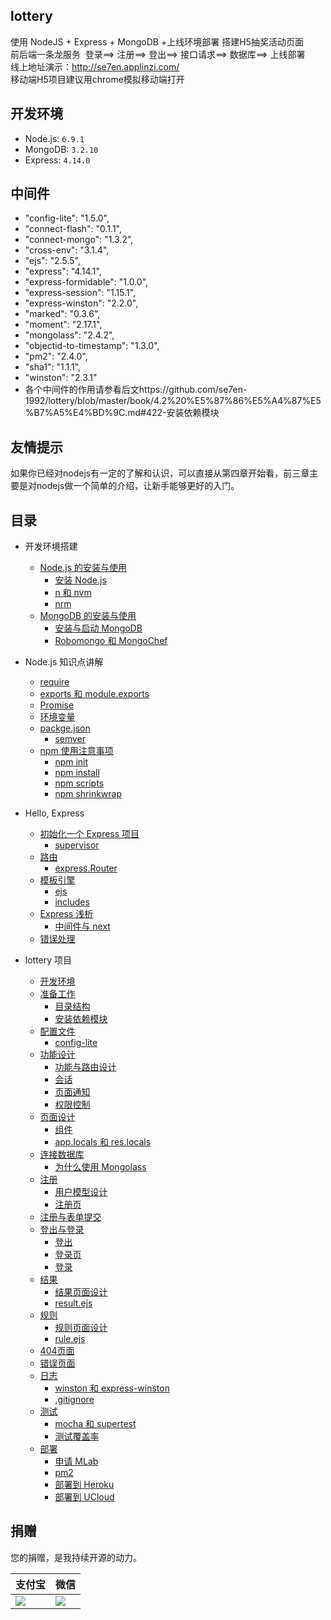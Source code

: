 ## lottery

使用 NodeJS + Express + MongoDB +上线环境部署 搭建H5抽奖活动页面<br>
前后端一条龙服务  登录==> 注册==> 登出==> 接口请求==> 数据库==> 上线部署<br>
线上地址演示：http://se7en.applinzi.com/<br>
移动端H5项目建议用chrome模拟移动端打开

## 开发环境

- Node.js: `6.9.1`
- MongoDB: `3.2.10`
- Express: `4.14.0`

## 中间件

- "config-lite": "1.5.0",
- "connect-flash": "0.1.1",
- "connect-mongo": "1.3.2",
- "cross-env": "3.1.4",
- "ejs": "2.5.5",
- "express": "4.14.1",
- "express-formidable": "1.0.0",
- "express-session": "1.15.1",
- "express-winston": "2.2.0",
- "marked": "0.3.6",
- "moment": "2.17.1",
- "mongolass": "2.4.2",
- "objectid-to-timestamp": "1.3.0",
- "pm2": "2.4.0",
- "sha1": "1.1.1",
- "winston": "2.3.1"
- 各个中间件的作用请参看后文https://github.com/se7en-1992/lottery/blob/master/book/4.2%20%E5%87%86%E5%A4%87%E5%B7%A5%E4%BD%9C.md#422-安装依赖模块

## 友情提示

如果你已经对nodejs有一定的了解和认识，可以直接从第四章开始看，前三章主要是对nodejs做一个简单的介绍，让新手能够更好的入门。

## 目录

- 开发环境搭建
    - [Node.js 的安装与使用](https://github.com/se7en-1992/lottery/tree/master/book/1.1%20Node.js%20%E7%9A%84%E5%AE%89%E8%A3%85%E4%B8%8E%E4%BD%BF%E7%94%A8.md)
        - [安装 Node.js](https://github.com/se7en-1992/lottery/tree/master/book/1.1%20Node.js%20%E7%9A%84%E5%AE%89%E8%A3%85%E4%B8%8E%E4%BD%BF%E7%94%A8.md#111-安装-nodejs)
        - [n 和 nvm](https://github.com/se7en-1992/lottery/tree/master/book/1.1%20Node.js%20%E7%9A%84%E5%AE%89%E8%A3%85%E4%B8%8E%E4%BD%BF%E7%94%A8.md#112-n-和-nvm)
        - [nrm](https://github.com/se7en-1992/lottery/tree/master/book/1.1%20Node.js%20%E7%9A%84%E5%AE%89%E8%A3%85%E4%B8%8E%E4%BD%BF%E7%94%A8.md#113-nrm)
    - [MongoDB 的安装与使用](https://github.com/se7en-1992/lottery/tree/master/book/1.2%20MongoDB%20%E7%9A%84%E5%AE%89%E8%A3%85%E4%B8%8E%E4%BD%BF%E7%94%A8.md)
        - [安装与启动 MongoDB](https://github.com/se7en-1992/lottery/tree/master/book/1.2%20MongoDB%20%E7%9A%84%E5%AE%89%E8%A3%85%E4%B8%8E%E4%BD%BF%E7%94%A8.md#121-安装与启动-mongodb)
        - [Robomongo 和 MongoChef](https://github.com/se7en-1992/lottery/tree/master/book/1.2%20MongoDB%20%E7%9A%84%E5%AE%89%E8%A3%85%E4%B8%8E%E4%BD%BF%E7%94%A8.md#122-robomongo-和-mongochef)
- Node.js 知识点讲解
    - [require](https://github.com/se7en-1992/lottery/tree/master/book/2.1%20require.md)
    - [exports 和 module.exports](https://github.com/se7en-1992/lottery/tree/master/book/2.2%20exports%20%E5%92%8C%20module.exports.md)
    - [Promise](https://github.com/se7en-1992/lottery/tree/master/book/2.3%20Promise.md)
    - [环境变量](https://github.com/se7en-1992/lottery/tree/master/book/2.4%20%E7%8E%AF%E5%A2%83%E5%8F%98%E9%87%8F.md)
    - [packge.json](https://github.com/se7en-1992/lottery/tree/master/book/2.5%20package.json.md)
        - [semver](https://github.com/se7en-1992/lottery/tree/master/book/2.5%20package.json.md#251-semver)
    - [npm 使用注意事项](https://github.com/se7en-1992/lottery/tree/master/book/2.6%20npm%20%E4%BD%BF%E7%94%A8%E6%B3%A8%E6%84%8F%E4%BA%8B%E9%A1%B9.md)
        - [npm init](https://github.com/se7en-1992/lottery/tree/master/book/2.6%20npm%20%E4%BD%BF%E7%94%A8%E6%B3%A8%E6%84%8F%E4%BA%8B%E9%A1%B9.md#261-npm-init)
        - [npm install](https://github.com/se7en-1992/lottery/tree/master/book/2.6%20npm%20%E4%BD%BF%E7%94%A8%E6%B3%A8%E6%84%8F%E4%BA%8B%E9%A1%B9.md#262-npm-install)
        - [npm scripts](https://github.com/se7en-1992/lottery/tree/master/book/2.6%20npm%20%E4%BD%BF%E7%94%A8%E6%B3%A8%E6%84%8F%E4%BA%8B%E9%A1%B9.md#263-npm-scripts)
        - [npm shrinkwrap ](https://github.com/se7en-1992/lottery/tree/master/book/2.6%20npm%20%E4%BD%BF%E7%94%A8%E6%B3%A8%E6%84%8F%E4%BA%8B%E9%A1%B9.md#264-npm-shrinkwrap)

- Hello, Express
    - [初始化一个 Express 项目](https://github.com/se7en-1992/lottery/tree/master/book/3.1%20%E5%88%9D%E5%A7%8B%E5%8C%96%E4%B8%80%E4%B8%AA%20Express%20%E9%A1%B9%E7%9B%AE.md)
        - [supervisor](https://github.com/se7en-1992/lottery/tree/master/book/3.1%20%E5%88%9D%E5%A7%8B%E5%8C%96%E4%B8%80%E4%B8%AA%20Express%20%E9%A1%B9%E7%9B%AE.md#311-supervisor)
    - [路由](https://github.com/se7en-1992/lottery/tree/master/book/3.2%20%E8%B7%AF%E7%94%B1.md)
        - [express.Router](https://github.com/se7en-1992/lottery/tree/master/book/3.2%20%E8%B7%AF%E7%94%B1.md#321-expressrouter)
    - [模板引擎](https://github.com/se7en-1992/lottery/tree/master/book/3.3%20%E6%A8%A1%E6%9D%BF%E5%BC%95%E6%93%8E.md)
        - [ejs](https://github.com/se7en-1992/lottery/tree/master/book/3.3%20%E6%A8%A1%E6%9D%BF%E5%BC%95%E6%93%8E.md#331-ejs)
        - [includes](https://github.com/se7en-1992/lottery/tree/master/book/3.3%20%E6%A8%A1%E6%9D%BF%E5%BC%95%E6%93%8E.md#332-includes)
    - [Express 浅析](https://github.com/se7en-1992/lottery/tree/master/book/3.4%20Express%20%E6%B5%85%E6%9E%90.md)
        - [中间件与 next](https://github.com/se7en-1992/lottery/tree/master/book/3.4%20Express%20%E6%B5%85%E6%9E%90.md#341-中间件与-next)
	- [错误处理](https://github.com/se7en-1992/lottery/tree/master/book/3.4%20Express%20%E6%B5%85%E6%9E%90.md#342-错误处理)
- lottery 项目 
	- [开发环境](https://github.com/se7en-1992/lottery/tree/master/book/4.1%20%E5%BC%80%E5%8F%91%E7%8E%AF%E5%A2%83.md)
	- [准备工作](https://github.com/se7en-1992/lottery/tree/master/book/4.2%20%E5%87%86%E5%A4%87%E5%B7%A5%E4%BD%9C.md)
        - [目录结构](https://github.com/se7en-1992/lottery/tree/master/book/4.2%20%E5%87%86%E5%A4%87%E5%B7%A5%E4%BD%9C.md#421-目录结构)
        - [安装依赖模块](https://github.com/se7en-1992/lottery/tree/master/book/4.2%20%E5%87%86%E5%A4%87%E5%B7%A5%E4%BD%9C.md#422-安装依赖模块)
    - [配置文件](https://github.com/se7en-1992/lottery/tree/master/book/4.3%20%E9%85%8D%E7%BD%AE%E6%96%87%E4%BB%B6.md)
        - [config-lite](https://github.com/se7en-1992/lottery/tree/master/book/4.3%20%E9%85%8D%E7%BD%AE%E6%96%87%E4%BB%B6.md#431-config-lite)
    - [功能设计](https://github.com/se7en-1992/lottery/tree/master/book/4.4%20%E5%8A%9F%E8%83%BD%E8%AE%BE%E8%AE%A1.md)
        - [功能与路由设计](https://github.com/se7en-1992/lottery/tree/master/book/4.4%20%E5%8A%9F%E8%83%BD%E8%AE%BE%E8%AE%A1.md#441-功能与路由设计)
        - [会话](https://github.com/se7en-1992/lottery/tree/master/book/4.4%20%E5%8A%9F%E8%83%BD%E8%AE%BE%E8%AE%A1.md#442-会话)
        - [页面通知](https://github.com/se7en-1992/lottery/tree/master/book/4.4%20%E5%8A%9F%E8%83%BD%E8%AE%BE%E8%AE%A1.md#443-页面通知)
        - [权限控制](https://github.com/se7en-1992/lottery/tree/master/book/4.4%20%E5%8A%9F%E8%83%BD%E8%AE%BE%E8%AE%A1.md#444-权限控制)
    - [页面设计](https://github.com/se7en-1992/lottery/tree/master/book/4.5%20%E9%A1%B5%E9%9D%A2%E8%AE%BE%E8%AE%A1.md)
        - [组件](https://github.com/se7en-1992/lottery/tree/master/book/4.5%20%E9%A1%B5%E9%9D%A2%E8%AE%BE%E8%AE%A1.md#451-组件)
        - [app.locals 和 res.locals](https://github.com/se7en-1992/lottery/tree/master/book/4.5%20%E9%A1%B5%E9%9D%A2%E8%AE%BE%E8%AE%A1.md#452-applocals-和-reslocals)
    - [连接数据库](https://github.com/se7en-1992/lottery/tree/master/book/4.6%20%E8%BF%9E%E6%8E%A5%E6%95%B0%E6%8D%AE%E5%BA%93.md)
        - [为什么使用 Mongolass](https://github.com/se7en-1992/lottery/tree/master/book/4.6%20%E8%BF%9E%E6%8E%A5%E6%95%B0%E6%8D%AE%E5%BA%93.md#461-为什么使用-mongolass)
    - [注册](https://github.com/se7en-1992/lottery/tree/master/book/4.7%20%E6%B3%A8%E5%86%8C.md)
        - [用户模型设计](https://github.com/se7en-1992/lottery/tree/master/book/4.7%20%E6%B3%A8%E5%86%8C.md#471-用户模型设计)
        - [注册页](https://github.com/se7en-1992/lottery/tree/master/book/4.7%20%E6%B3%A8%E5%86%8C.md#472-注册页)
	- [注册与表单提交](https://github.com/se7en-1992/lottery/tree/master/book/4.7%20%E6%B3%A8%E5%86%8C.md#473-注册与表单提交)
    - [登出与登录](https://github.com/se7en-1992/lottery/tree/master/book/4.8%20%E7%99%BB%E5%87%BA%E4%B8%8E%E7%99%BB%E5%BD%95.md)
        - [登出](https://github.com/se7en-1992/lottery/tree/master/book/4.8%20%E7%99%BB%E5%87%BA%E4%B8%8E%E7%99%BB%E5%BD%95.md#481-登出)
        - [登录页](https://github.com/se7en-1992/lottery/tree/master/book/4.8%20%E7%99%BB%E5%87%BA%E4%B8%8E%E7%99%BB%E5%BD%95.md#482-登录页)
        - [登录](https://github.com/se7en-1992/lottery/tree/master/book/4.8%20%E7%99%BB%E5%87%BA%E4%B8%8E%E7%99%BB%E5%BD%95.md#483-登录)
    - [结果](https://github.com/se7en-1992/lottery/blob/master/book/4.9%20%E7%BB%93%E6%9E%9C.md)
        - [结果页面设计](https://github.com/se7en-1992/lottery/blob/master/book/4.9%20%E7%BB%93%E6%9E%9C.md#491-结果页面设计)
        - [result.ejs](https://github.com/se7en-1992/lottery/blob/master/book/4.9%20%E7%BB%93%E6%9E%9C.md#492-resultejs)        
    - [规则](https://github.com/se7en-1992/lottery/blob/master/book/4.10%20%E8%A7%84%E5%88%99.md)
        - [规则页面设计](https://github.com/se7en-1992/lottery/blob/master/book/4.10%20%E8%A7%84%E5%88%99.md#4101-规则页面设计)
        - [rule.ejs](https://github.com/se7en-1992/lottery/blob/master/book/4.10%20%E8%A7%84%E5%88%99.md#4102-ruleejs)
    - [404页面](https://github.com/se7en-1992/lottery/tree/master/book/4.11%20404%20%E9%A1%B5%E9%9D%A2.md)
    - [错误页面](https://github.com/se7en-1992/lottery/tree/master/book/4.12%20%E9%94%99%E8%AF%AF%E9%A1%B5%E9%9D%A2.md)
    - [日志](https://github.com/se7en-1992/lottery/tree/master/book/4.13%20%E6%97%A5%E5%BF%97.md)
        - [winston 和 express-winston](https://github.com/se7en-1992/lottery/tree/master/book/4.13%20%E6%97%A5%E5%BF%97.md#4131-winston-和-express-winston)
        - [.gitignore](https://github.com/se7en-1992/lottery/tree/master/book/4.13%20%E6%97%A5%E5%BF%97.md#4132-gitignore)
    - [测试](https://github.com/se7en-1992/lottery/tree/master/book/4.14%20%E6%B5%8B%E8%AF%95.md)
        - [mocha 和 supertest](https://github.com/se7en-1992/lottery/tree/master/book/4.14%20%E6%B5%8B%E8%AF%95.md#4141-mocha-和-supertest)
        - [测试覆盖率](https://github.com/se7en-1992/lottery/tree/master/book/4.14%20%E6%B5%8B%E8%AF%95.md#4142-测试覆盖率)
    - [部署](https://github.com/se7en-1992/lottery/tree/master/book/4.15%20%E9%83%A8%E7%BD%B2.md)
        - [申请 MLab](https://github.com/se7en-1992/lottery/tree/master/book/4.15%20%E9%83%A8%E7%BD%B2.md#4151-申请-mlab)
        - [pm2](https://github.com/se7en-1992/lottery/tree/master/book/4.15%20%E9%83%A8%E7%BD%B2.md#4152-pm2)
        - [部署到 Heroku](https://github.com/se7en-1992/lottery/tree/master/book/4.15%20%E9%83%A8%E7%BD%B2.md#4152-部署到-heroku)
        - [部署到 UCloud](https://github.com/se7en-1992/lottery/tree/master/book/4.15%20%E9%83%A8%E7%BD%B2.md#4153-部署到-ucloud)



## 捐赠

您的捐赠，是我持续开源的动力。

支付宝 | 微信
------|------
![](./public/alipay.png) | ![](./public/wechat.jpeg)
